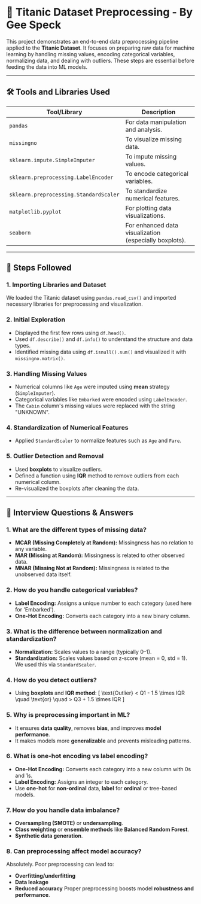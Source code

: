 
# 🧠 Titanic Dataset Preprocessing - By Gee Speck

This project demonstrates an end-to-end data preprocessing pipeline applied to the **Titanic Dataset**. It focuses on preparing raw data for machine learning by handling missing values, encoding categorical variables, normalizing data, and dealing with outliers. These steps are essential before feeding the data into ML models.

---

## 🛠️ Tools and Libraries Used

| Tool/Library         | Description |
|----------------------|-------------|
| `pandas`             | For data manipulation and analysis. |
| `missingno`          | To visualize missing data. |
| `sklearn.impute.SimpleImputer` | To impute missing values. |
| `sklearn.preprocessing.LabelEncoder` | To encode categorical variables. |
| `sklearn.preprocessing.StandardScaler` | To standardize numerical features. |
| `matplotlib.pyplot`  | For plotting data visualizations. |
| `seaborn`            | For enhanced data visualization (especially boxplots). |

---

## 🧾 Steps Followed

### 1. **Importing Libraries and Dataset**
We loaded the Titanic dataset using `pandas.read_csv()` and imported necessary libraries for preprocessing and visualization.

### 2. **Initial Exploration**
- Displayed the first few rows using `df.head()`.
- Used `df.describe()` and `df.info()` to understand the structure and data types.
- Identified missing data using `df.isnull().sum()` and visualized it with `missingno.matrix()`.

### 3. **Handling Missing Values**
- Numerical columns like `Age` were imputed using **mean** strategy (`SimpleImputer`).
- Categorical variables like `Embarked` were encoded using `LabelEncoder`.
- The `Cabin` column's missing values were replaced with the string "UNKNOWN".

### 4. **Standardization of Numerical Features**
- Applied `StandardScaler` to normalize features such as `Age` and `Fare`.

### 5. **Outlier Detection and Removal**
- Used **boxplots** to visualize outliers.
- Defined a function using **IQR** method to remove outliers from each numerical column.
- Re-visualized the boxplots after cleaning the data.

---

## 🎤 Interview Questions & Answers

### 1. **What are the different types of missing data?**
- **MCAR (Missing Completely at Random):** Missingness has no relation to any variable.
- **MAR (Missing at Random):** Missingness is related to other observed data.
- **MNAR (Missing Not at Random):** Missingness is related to the unobserved data itself.

### 2. **How do you handle categorical variables?**
- **Label Encoding:** Assigns a unique number to each category (used here for 'Embarked').
- **One-Hot Encoding:** Converts each category into a new binary column.

### 3. **What is the difference between normalization and standardization?**
- **Normalization:** Scales values to a range (typically 0–1).
- **Standardization:** Scales values based on z-score (mean = 0, std = 1). We used this via `StandardScaler`.

### 4. **How do you detect outliers?**
- Using **boxplots** and **IQR method**:
  \[
  \text{Outlier} < Q1 - 1.5 \times IQR \quad \text{or} \quad > Q3 + 1.5 \times IQR
  \]

### 5. **Why is preprocessing important in ML?**
- It ensures **data quality**, removes **bias**, and improves **model performance**.
- It makes models more **generalizable** and prevents misleading patterns.

### 6. **What is one-hot encoding vs label encoding?**
- **One-Hot Encoding:** Converts each category into a new column with 0s and 1s.
- **Label Encoding:** Assigns an integer to each category.
- Use **one-hot** for **non-ordinal** data, **label** for **ordinal** or tree-based models.

### 7. **How do you handle data imbalance?**
- **Oversampling (SMOTE)** or **undersampling**.
- **Class weighting** or **ensemble methods** like **Balanced Random Forest**.
- **Synthetic data generation**.

### 8. **Can preprocessing affect model accuracy?**
Absolutely. Poor preprocessing can lead to:
- **Overfitting/underfitting**
- **Data leakage**
- **Reduced accuracy**
Proper preprocessing boosts model **robustness and performance**.
